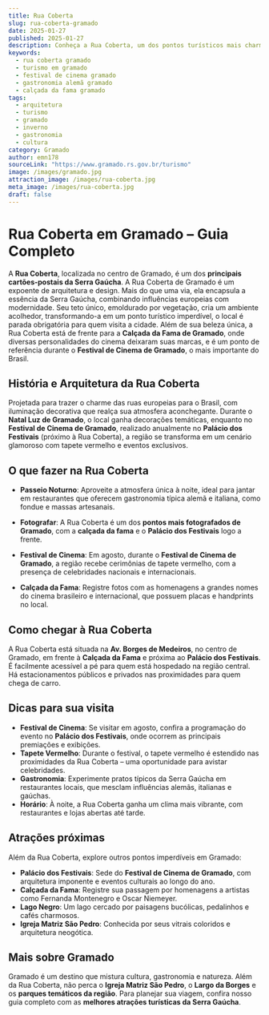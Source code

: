 ```yaml
---
title: Rua Coberta
slug: rua-coberta-gramado
date: 2025-01-27
published: 2025-01-27
description: Conheça a Rua Coberta, um dos pontos turísticos mais charmosos de Gramado.
keywords:
  - rua coberta gramado
  - turismo em gramado
  - festival de cinema gramado
  - gastronomia alemã gramado
  - calçada da fama gramado
tags:
  - arquitetura
  - turismo
  - gramado
  - inverno
  - gastronomia
  - cultura
category: Gramado
author: emn178
sourceLink: "https://www.gramado.rs.gov.br/turismo"
image: /images/gramado.jpg  
attraction_image: /images/rua-coberta.jpg  
meta_image: /images/rua-coberta.jpg  
draft: false
---
```


# Rua Coberta em Gramado – Guia Completo

A **Rua Coberta**, localizada no centro de Gramado, é um dos **principais cartões-postais da Serra Gaúcha**. A Rua Coberta de Gramado é um expoente de arquitetura e design. Mais do que uma via, ela encapsula a essência da Serra Gaúcha, combinando influências europeias com modernidade. Seu teto único, emoldurado por vegetação, cria um ambiente acolhedor, transformando-a em um ponto turístico imperdível, o local é parada obrigatória para quem visita a cidade. Além de sua beleza única, a Rua Coberta está de frente para a **Calçada da Fama de Gramado**, onde diversas personalidades do cinema  deixaram suas marcas, e é um ponto de referência durante o **Festival de Cinema de Gramado**, o mais importante do Brasil.


## História e Arquitetura da Rua Coberta

Projetada para trazer o charme das ruas europeias para o Brasil, com iluminação decorativa que realça sua atmosfera aconchegante. Durante o **Natal Luz de Gramado**, o local ganha decorações temáticas, enquanto no **Festival de Cinema de Gramado**, realizado anualmente no **Palácio dos Festivais** (próximo à Rua Coberta), a região se transforma em um cenário glamoroso com tapete vermelho e eventos exclusivos.

## O que fazer na Rua Coberta

- **Passeio Noturno**: Aproveite a atmosfera única à noite, ideal para jantar em restaurantes que oferecem gastronomia típica alemã e italiana, como fondue e massas artesanais.  

- **Fotografar**: A Rua Coberta é um dos **pontos mais fotografados de Gramado**, com a **calçada da fama** e o **Palácio dos Festivais** logo a frente.

- **Festival de Cinema**: Em agosto, durante o **Festival de Cinema de Gramado**, a região recebe cerimônias de tapete vermelho, com a presença de celebridades nacionais e internacionais.  


- **Calçada da Fama**: Registre fotos com as homenagens a grandes nomes do cinema brasileiro e internacional, que possuem placas e handprints no local.  


## Como chegar à Rua Coberta

A Rua Coberta está situada na **Av. Borges de Medeiros**, no centro de Gramado, em frente à **Calçada da Fama** e próxima ao **Palácio dos Festivais**. É facilmente acessível a pé para quem está hospedado na região central. Há estacionamentos públicos e privados nas proximidades para quem chega de carro.

## Dicas para sua visita

- **Festival de Cinema**: Se visitar em agosto, confira a programação do evento no **Palácio dos Festivais**, onde ocorrem as principais premiações e exibições.
- **Tapete Vermelho**: Durante o festival, o tapete vermelho é estendido nas proximidades da Rua Coberta – uma oportunidade para avistar celebridades.
- **Gastronomia**: Experimente pratos típicos da Serra Gaúcha em restaurantes locais, que mesclam influências alemãs, italianas e gaúchas.
- **Horário**: À noite, a Rua Coberta ganha um clima mais vibrante, com restaurantes e lojas abertas até tarde.

## Atrações próximas

Além da Rua Coberta, explore outros pontos imperdíveis em Gramado:

- **Palácio dos Festivais**: Sede do **Festival de Cinema de Gramado**, com arquitetura imponente e eventos culturais ao longo do ano.
- **Calçada da Fama**: Registre sua passagem por homenagens a artistas como Fernanda Montenegro e Oscar Niemeyer.
- **Lago Negro**: Um lago cercado por paisagens bucólicas, pedalinhos e cafés charmosos.
- **Igreja Matriz São Pedro**: Conhecida por seus vitrais coloridos e arquitetura neogótica.

## Mais sobre Gramado

Gramado é um destino que mistura cultura, gastronomia e natureza. Além da Rua Coberta, não perca o **Igreja Matriz São Pedro**, o **Largo da Borges** e os **parques temáticos da região**. Para planejar sua viagem, confira nosso guia completo com as **melhores atrações turísticas da Serra Gaúcha**.